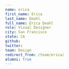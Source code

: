 ```yaml
---
name: erica
first_name: Erica
last_name: Deahl
full_name: Erica Deahl
role: Visual Designer
city: San Francisco
state: CA
github: 
twitter: 
team: Design
redirect_from: /team/erica/
alumni: true
---
```


